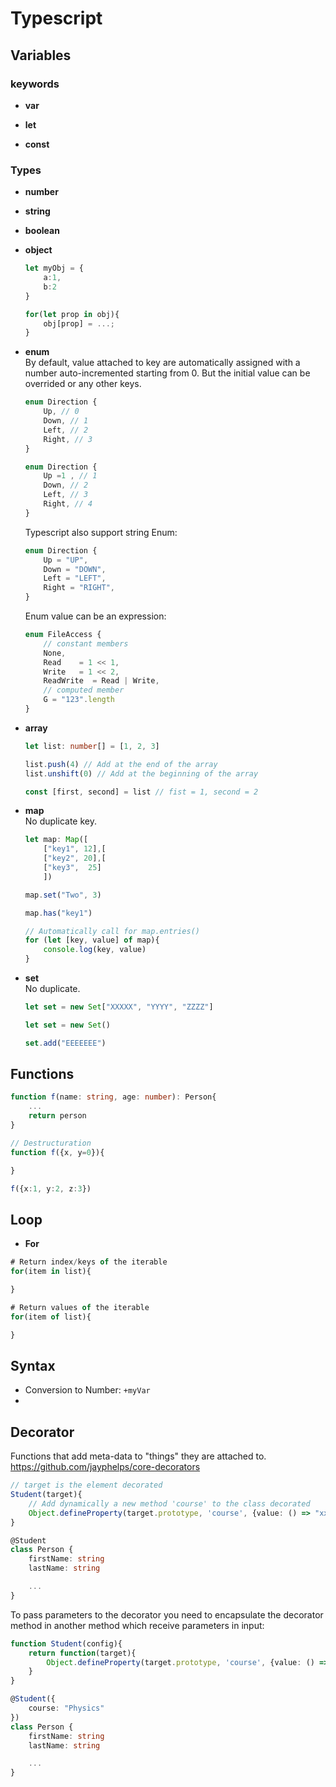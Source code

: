 # Typescript

## Variables
### keywords
* **var**  

* **let**  

* **const**  


### Types
* **number**  

* **string**

* **boolean**

* **object**  
    ```Typescript
    let myObj = {
        a:1,
        b:2
    }

    for(let prop in obj){
        obj[prop] = ...;
    }
    ```

* **enum**  
    By default, value attached to key are automatically assigned with a number auto-incremented starting from 0. But the initial value can be overrided or any other keys.
    ```Typescript
    enum Direction {
        Up, // 0
        Down, // 1
        Left, // 2
        Right, // 3
    }

    enum Direction {
        Up =1 , // 1
        Down, // 2
        Left, // 3
        Right, // 4
    }
    ```
    Typescript also support string Enum: 
    ```Typescript
    enum Direction {
        Up = "UP",
        Down = "DOWN",
        Left = "LEFT",
        Right = "RIGHT",
    }
    ```
    Enum value can be an expression:
    ```Typescript
    enum FileAccess {
        // constant members
        None,
        Read    = 1 << 1,
        Write   = 1 << 2,
        ReadWrite  = Read | Write,
        // computed member
        G = "123".length
    }
    ```

* **array**
    ```Typescript
    let list: number[] = [1, 2, 3]

    list.push(4) // Add at the end of the array
    list.unshift(0) // Add at the beginning of the array

    const [first, second] = list // fist = 1, second = 2 
    ```  
* **map**  
    No duplicate key.   

    ```Typescript
    let map: Map([
        ["key1", 12],[
        ["key2", 20],[
        ["key3",  25]
        ])

    map.set("Two", 3)

    map.has("key1")

    // Automatically call for map.entries()
    for (let [key, value] of map){
        console.log(key, value)
    }
    ```  

* **set**  
    No duplicate.

    ```Typescript
    let set = new Set["XXXXX", "YYYY", "ZZZZ"]

    let set = new Set()

    set.add("EEEEEEE")

    ```

## Functions

```Typescript
function f(name: string, age: number): Person{
    ...
    return person
} 

// Destructuration
function f({x, y=0}){

}

f({x:1, y:2, z:3})

```

## Loop
* **For**  
```Typescript
# Return index/keys of the iterable
for(item in list){

}

# Return values of the iterable
for(item of list){

}

```  


## Syntax

* Conversion to Number: `+myVar` 
* 

## Decorator
Functions that add meta-data to "things" they are attached to.  
https://github.com/jayphelps/core-decorators

```Typescript
// target is the element decorated
Student(target){
    // Add dynamically a new method 'course' to the class decorated
    Object.defineProperty(target.prototype, 'course', {value: () => "xxxxx"})
}

@Student
class Person {
    firstName: string
    lastName: string

    ...
}
```

To pass parameters to the decorator you need to encapsulate the decorator method in another method which receive parameters in input:  
```Typescript
function Student(config){
    return function(target){
        Object.defineProperty(target.prototype, 'course', {value: () => config.course})
    }
}

@Student({
    course: "Physics"
})
class Person {
    firstName: string
    lastName: string

    ...
}
```